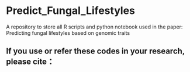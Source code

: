 # Predict_Fungal_Lifestyles
A repository to store all R scripts and python notebook used in the paper: Predicting fungal lifestyles based on genomic traits

## If you use or refer these codes in your research, please cite：


